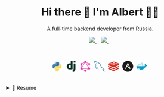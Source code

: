 <h1 align='center'>
  Hi there 👋 I'm Albert 👨‍💻
</h1>

<p align='center'>
  A full-time backend developer from Russia.
</p>

<p align="center">
  <a href="mailto:Albert.Baishev@yandex.ru">
    <img src="https://img.shields.io/badge/mail-D14836?style=for-the-badge&logo=mail&logoColor=white">
  </a>&nbsp;&nbsp;
  <a href="https://t.me/arbaishev">
    <img src="https://img.shields.io/badge/Telegram-2CA5E0?style=for-the-badge&logo=telegram&logoColor=white">
  </a>&nbsp;&nbsp;
</p>

<br>

<p align="center">
  <img src="https://raw.githubusercontent.com/devicons/devicon/master/icons/python/python-original.svg" height=30>&nbsp;
  <img src="https://raw.githubusercontent.com/devicons/devicon/master/icons/django/django-plain.svg" height=30>&nbsp;
  <img src="https://raw.githubusercontent.com/devicons/devicon/master/icons/graphql/graphql-plain.svg" height=30>&nbsp;
  <img src="https://raw.githubusercontent.com/devicons/devicon/master/icons/mysql/mysql-plain.svg" height=30>&nbsp;
  <img src="https://raw.githubusercontent.com/devicons/devicon/master/icons/redis/redis-plain.svg" height=30>&nbsp;
  <img src="https://raw.githubusercontent.com/devicons/devicon/master/icons/ansible/ansible-plain.svg" height=30>&nbsp;
  <img src="https://raw.githubusercontent.com/devicons/devicon/master/icons/docker/docker-plain.svg" height=30>&nbsp;
</p>
<br>

<details>
  <summary>📃 Resume</summary>

# Work experience <a id="experience"></a>

- 3.5 years of total programming experience
- 2+ years of commercial programming

### Backend developer at [SMENA](https://github.com/smenateam)
  📆 11.2020 — until now

  - Developed and implemented multiple APIs, mostly GraphQL APIs using Django Graphene
  - Integrated third-party products
  - Fixed bugs and rewrite code of various components in the system
  - Code review

# Education

- 📖 **BS in Applied Mathematics and CS**\
📆 2014 - 2018\
📍 **NRU “Higher School of Economics”, Department of Computer Science** - Moscow, Russia